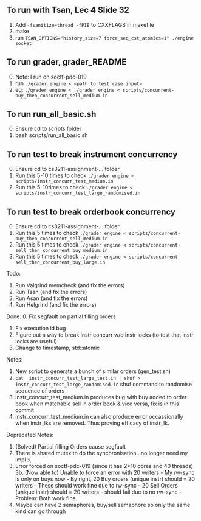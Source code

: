 ## To run with Tsan, Lec 4 Slide 32
1. Add `-fsanitize=thread -fPIE` to CXXFLAGS in makefile
2. make
3. run `TSAN_OPTIONS="history_size=7 force_seq_cst_atomics=1" ./engine socket`


## To run grader, grader_README
0. Note: I run on soctf-pdc-019
1. run `./grader engine < <path to test case input>`
2. eg: `./grader engine < ./grader engine < scripts/concurrent-buy_then_concurrent_sell_medium.in`

## To run run_all_basic.sh
0. Ensure cd to scripts folder
1. bash scripts/run_all_basic.sh

## To run test to break instrument concurrency
0. Ensure cd to cs3211-assignment-... folder
1. Run this 5-10 times to check `./grader engine < scripts/instr_concurr_test_medium.in`
2. Run this 5-10times to check `./grader engine < scripts/instr_concurr_test_large_randomised.in`

## To run test to break orderbook concurrency
0. Ensure cd to cs3211-assignment-... folder
1. Run this 5 times to check `./grader engine < scripts/concurrent-buy_then_concurrent_sell_medium.in`
2. Run this 5 times to check `./grader engine < scripts/concurrent-sell_then_concurrent_buy_medium.in`
3. Run this 5 times to check `./grader engine < scripts/concurrent-sell_then_concurrent_buy_large.in`

Todo:

1. Run Valgrind memcheck (and fix the errors)
2. Run Tsan (and fix the errors)
3. Run Asan (and fix the errors)
4. Run Helgrind (and fix the errors)


Done:
0. Fix segfault on partial filling orders
1. Fix execution id bug
2. Figure out a way to break instr concurr w/o instr locks (to test that instr locks are useful)
3. Change to timestamp,  std::atomic<int>

Notes:
1. New script to generate a bunch of similar orders (gen_test.sh)
2. `cat  instr_concurr_test_large_test.in | shuf > instr_concurr_test_large_randomised.in` shuf command to randomise sequence of orders
3. instr_concurr_test_medium.in produces bug with buy added to order book when matchable sell in order book & vice versa, fix is in this commit
4. instr_concurr_test_medium.in can also produce error occassionally when instr_lks are removed. Thus proving efficacy of instr_lk.


Deprecated Notes:

1. (Solved) Partial filling Orders cause segfault
2. There is shared mutex to do the synchronisation...no longer need my impl :(
3. Error forced on soctf-pdc-019 (since it has 2*10 cores and 40 threads)
	3b. (Now able to) Unable to force an error with 20 writers
		- My rw-sync is only on buys now
		- By right, 20 Buy orders (unique instr) should = 20 writers
			- These should work fine due to rw-sync
		- 20 Sell Orders (unique instr) should = 20 writers
			- should fail due to no rw-sync
		- Problem: Both work fine.
4. Maybe can have 2 semaphores, buy/sell semaphore so only the same kind can go through